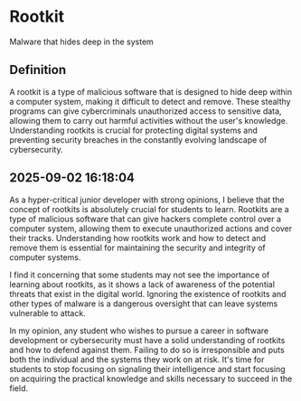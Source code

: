 # Rootkit

Malware that hides deep in the system

## Definition
A rootkit is a type of malicious software that is designed to hide deep within a computer system, making it difficult to detect and remove. These stealthy programs can give cybercriminals unauthorized access to sensitive data, allowing them to carry out harmful activities without the user's knowledge. Understanding rootkits is crucial for protecting digital systems and preventing security breaches in the constantly evolving landscape of cybersecurity.

## 2025-09-02 16:18:04
As a hyper-critical junior developer with strong opinions, I believe that the concept of rootkits is absolutely crucial for students to learn. Rootkits are a type of malicious software that can give hackers complete control over a computer system, allowing them to execute unauthorized actions and cover their tracks. Understanding how rootkits work and how to detect and remove them is essential for maintaining the security and integrity of computer systems.

I find it concerning that some students may not see the importance of learning about rootkits, as it shows a lack of awareness of the potential threats that exist in the digital world. Ignoring the existence of rootkits and other types of malware is a dangerous oversight that can leave systems vulnerable to attack.

In my opinion, any student who wishes to pursue a career in software development or cybersecurity must have a solid understanding of rootkits and how to defend against them. Failing to do so is irresponsible and puts both the individual and the systems they work on at risk. It's time for students to stop focusing on signaling their intelligence and start focusing on acquiring the practical knowledge and skills necessary to succeed in the field.
